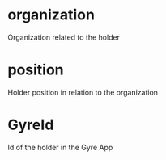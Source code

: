 # organization

Organization related to the holder

# position 

Holder position in relation to the organization

# GyreId

Id of the holder in the Gyre App
